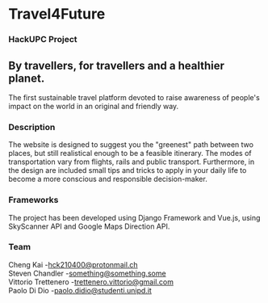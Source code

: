 # Travel4Future
### HackUPC Project
## By travellers, for travellers and a healthier planet.
The first sustainable travel platform devoted to raise awareness of people's impact on the world in an original and friendly way.
### Description
The website is designed to suggest you the "greenest" path between two places, but still realistical enough to be a feasible itinerary. The modes of transportation vary from flights, rails and public transport. 
Furthermore, in the design are included small tips and tricks to apply in your daily life to become a more conscious and responsible decision-maker.
### Frameworks
The project has been developed using Django Framework and Vue.js, using SkyScanner API and Google Maps Direction API.
### Team
Cheng Kai           -[hck210400@protonmail.ch](hck210400@protonmail.ch)\
Steven Chandler     -[something@something.some](something@something.some)\
Vittorio Trettenero -[trettenero.vittorio@gmail.com](trettenero.vittorio@gmail.com)\
Paolo Di Dio        -[paolo.didio@studenti.unipd.it](paolo.didio@studenti.unipd.it)
